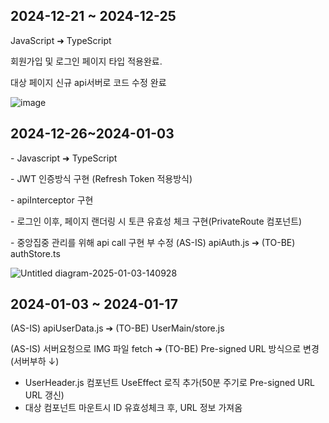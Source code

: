 <h2>2024-12-21 ~ 2024-12-25</h2>
<p>JavaScript ➜ TypeScript</p>
<p>회원가입 및 로그인 페이지 타입 적용완료.</p>
<p>대상 페이지 신규 api서버로 코드 수정 완료</p>

![image](https://github.com/user-attachments/assets/76ad10a4-9cdd-4a01-8080-f6cfea168ae1)

<h2>2024-12-26~2024-01-03</h2>
<p>- Javascript ➜ TypeScript</p>
<p>- JWT 인증방식 구현 (Refresh Token 적용방식)</p>
<p>- apiInterceptor 구현</p>
<p>- 로그인 이후, 페이지 랜더링 시 토큰 유효성 체크 구현(PrivateRoute 컴포넌트)</p>
<p>- 중앙집중 관리를 위해 api call 구현 부 수정 (AS-IS) apiAuth.js ➔ (TO-BE) authStore.ts</p>

![Untitled diagram-2025-01-03-140928](https://github.com/user-attachments/assets/e146c126-9f63-4dee-8da9-0d5a9efa81b3)


<h2>2024-01-03 ~ 2024-01-17</h2>
<p>(AS-IS) apiUserData.js ➔ (TO-BE) UserMain/store.js </p>
<p>(AS-IS) 서버요청으로 IMG 파일 fetch ➔ (TO-BE) Pre-signed URL 방식으로 변경  (서버부하 ↓)</p>
<ul>
  <li>UserHeader.js 컴포넌트 UseEffect 로직 추가(50분 주기로 Pre-signed URL URL 갱신)</li>
  <li>대상 컴포넌트 마운트시 ID 유효성체크 후, URL 정보 가져옴</li>
</ul>
